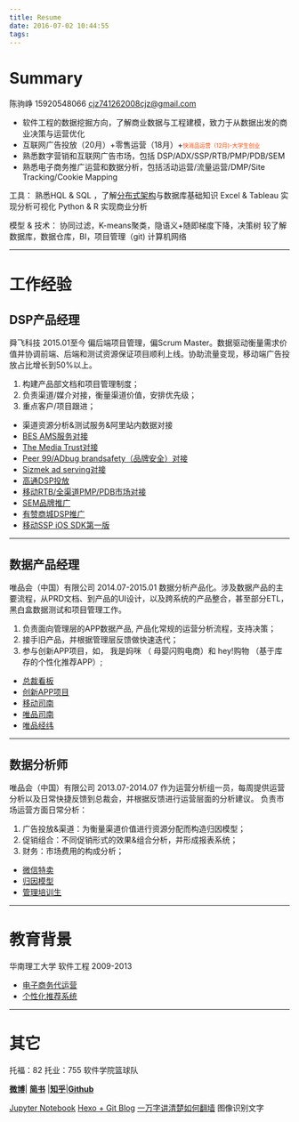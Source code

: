 ```yaml
---
title: Resume
date: 2016-07-02 10:44:55
tags:
---
```

# Summary

陈驹峥 15920548066
<a href="mailto:cjz741262008cjz@gmail.com?subject=请输入你的标题&cc=741262008@qq.com"> cjz741262008cjz@gmail.com</a> 


+ 软件工程的数据挖掘方向，了解商业数据与工程建模，致力于从数据出发的商业决策与运营优化
+ 互联网广告投放（20月）+零售运营（18月）+<font color=#FF4500 size=1>快消品运营（12月)-大学生创业</font>
+ 熟悉数字营销和互联网广告市场，包括 DSP/ADX/SSP/RTB/PMP/PDB/SEM
+ 熟悉电子商务推广运营和数据分析，包括活动运营/流量运营/DMP/Site Tracking/Cookie Mapping


工具：
熟悉HQL & SQL ，了解[分布式架构](http://www.jianshu.com/p/9a23c38349aa)与数据库基础知识
Excel & Tableau 实现分析可视化
Python & R 实现商业分析

模型 & 技术：
协同过滤，K-means聚类，隐语义+随即梯度下降，决策树
较了解 数据库，数据仓库，BI，项目管理（git)  计算机网络

---
# 工作经验

## DSP产品经理

舜飞科技    2015.01至今
偏后端项目管理，偏Scrum Master。数据驱动衡量需求价值并协调前端、后端和测试资源保证项目顺利上线。协助流量变现，移动端广告投放占比增长到50%以上。
1. 构建产品部文档和项目管理制度；
2. 负责渠道/媒介对接，衡量渠道价值，安排优先级；
3. 重点客户/项目跟进；

+ 渠道资源分析&测试服务&阿里站内数据对接
+ [BES AMS服务对接](http://noragithub.github.io/2016/07/30/%E9%A1%B9%E7%9B%AE%E4%BB%8B%E7%BB%8D/#BES_AMS服务对接)
+ [The Media Trust对接](http://noragithub.github.io/2016/07/30/%E9%A1%B9%E7%9B%AE%E4%BB%8B%E7%BB%8D/#The_Media_Trust对接)
+ [Peer 99/ADbug brandsafety（品牌安全）对接](http://noragithub.github.io/2016/07/30/%E9%A1%B9%E7%9B%AE%E4%BB%8B%E7%BB%8D/#Peer_99/ADbug_brandsafety（品牌安全）对接)
+ [Sizmek ad serving对接](http://noragithub.github.io/2016/07/30/%E9%A1%B9%E7%9B%AE%E4%BB%8B%E7%BB%8D/#Sizmek_ad_serving对接)
+ [高通DSP投放](http://noragithub.github.io/2016/07/30/%E9%A1%B9%E7%9B%AE%E4%BB%8B%E7%BB%8D/#高通DSP投放)
+ [移动RTB/全渠道PMP/PDB市场对接](http://noragithub.github.io/2016/07/30/%E9%A1%B9%E7%9B%AE%E4%BB%8B%E7%BB%8D/#移动RTB/全渠道PMP/PDB市场对接)
+ [SEM品牌推广](http://noragithub.github.io/2016/07/30/%E9%A1%B9%E7%9B%AE%E4%BB%8B%E7%BB%8D/#SEM品牌推广)
+ [有赞商城DSP推广](http://noragithub.github.io/2016/07/30/%E9%A1%B9%E7%9B%AE%E4%BB%8B%E7%BB%8D/#有赞商城DSP推广)
+ [移动SSP iOS SDK第一版](http://noragithub.github.io/2016/07/30/%E9%A1%B9%E7%9B%AE%E4%BB%8B%E7%BB%8D/#移动SSP_iOS_SDK第一版)


---
## 数据产品经理

唯品会（中国）有限公司    2014.07-2015.01
数据分析产品化。涉及数据产品的主要流程，从PRD文档、到产品的UI设计，以及跨系统的产品整合，甚至部分ETL，黑白盒数据测试和项目管理工作。
1. 负责面向管理层的APP数据产品, 产品化常规的运营分析流程，支持决策；
2. 接手旧产品，并根据管理层反馈做快速迭代；
3. 参与创新APP项目，如， 我是妈咪 （ 母婴闪购电商）和 hey!购物 （基于库存的个性化推荐APP）;

+ [总裁看板](http://noragithub.github.io/2016/07/30/%E9%A1%B9%E7%9B%AE%E4%BB%8B%E7%BB%8D/#总裁看板)
+ [创新APP项目](http://noragithub.github.io/2016/07/30/%E9%A1%B9%E7%9B%AE%E4%BB%8B%E7%BB%8D/#创新APP项目)
+ [移动司南](http://noragithub.github.io/2016/07/30/%E9%A1%B9%E7%9B%AE%E4%BB%8B%E7%BB%8D/#移动司南)
+ [唯品司南](http://noragithub.github.io/2016/07/30/%E9%A1%B9%E7%9B%AE%E4%BB%8B%E7%BB%8D/#唯品司南)
+ [唯品经纬](http://noragithub.github.io/2016/07/30/%E9%A1%B9%E7%9B%AE%E4%BB%8B%E7%BB%8D/#唯品经纬)

---
## 数据分析师

唯品会（中国）有限公司    2013.07-2014.07
作为运营分析组一员，每周提供运营分析以及日常快捷反馈到总裁会，并根据反馈进行运营层面的分析建议。
负责市场运营方面日常分析：
1. 广告投放&渠道：为衡量渠道价值进行资源分配而构造归因模型；
2. 促销组合：不同促销形式的效果&组合分析，并形成报表系统；
3. 财务：市场费用的构成分析；

+ [微信特卖](http://noragithub.github.io/2016/07/30/%E9%A1%B9%E7%9B%AE%E4%BB%8B%E7%BB%8D/#微信特卖)
+ [归因模型](http://noragithub.github.io/2016/07/30/%E9%A1%B9%E7%9B%AE%E4%BB%8B%E7%BB%8D/#归因模型)
+ [管理培训生](http://noragithub.github.io/2016/07/30/%E9%A1%B9%E7%9B%AE%E4%BB%8B%E7%BB%8D/#管理培训生)

---
# 教育背景

华南理工大学 软件工程 2009-2013

+ [电子商务代运营](http://noragithub.github.io/2016/07/30/%E9%A1%B9%E7%9B%AE%E4%BB%8B%E7%BB%8D/#电子商务代运营)
+ [个性化推荐系统](http://noragithub.github.io/2016/07/30/%E9%A1%B9%E7%9B%AE%E4%BB%8B%E7%BB%8D/#个性化推荐系统)

---
# 其它
托福：82
托业：755
软件学院篮球队

[**微博**](http://weibo.com/1872970792)| [**简书**](http://www.jianshu.com/users/06ff1db1651f) |[**知乎**](https://www.zhihu.com/people/Nora_Chan)|[**Github**](https://github.com/NoraGithub)

[Jupyter Notebook](https://busihacker.com:9999)
[Hexo + Git Blog](http://noragithub.github.io/)
[一万字讲清楚如何翻墙]()
图像识别文字